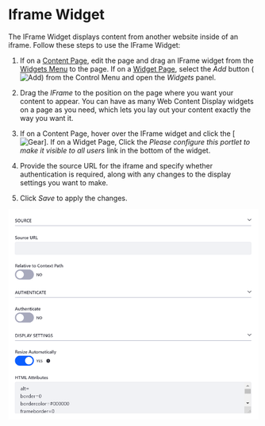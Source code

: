# Iframe Widget

The IFrame Widget displays content from another website inside of an iframe. Follow these steps to use the IFrame Widget:

1. If on a [Content Page](../02-creating-pages/01-understanding-pages.md#content-pages), edit the page and drag an IFrame widget from the [Widgets Menu](../02-creating-pages/03-content-page-elements.md#widgets) to the page. If on a [Widget Page](../02-creating-pages/01-understanding-pages.md#widget-pages), select the *Add* button (![Add](../../images/icon-add.png)) from the Control Menu and open the *Widgets* panel.

1. Drag the *IFrame* to the position on the page where you want your content to appear. You can have as many Web Content Display widgets on a page as you need, which lets you lay out your content exactly the way you want it.

1. If on a Content Page, hover over the IFrame widget and click the [![Gear](../../images/icon-gear.png)]. If on a Widget Page, Click the *Please configure this portlet to make it visible to all users* link in the bottom of the widget.

1. Provide the source URL for the iframe and specify whether authentication is required, along with any changes to the display settings you want to make.

1. Click *Save* to apply the changes.

![The IFrame Widget displays content from another website.](./iframe-widget/images/01.png)